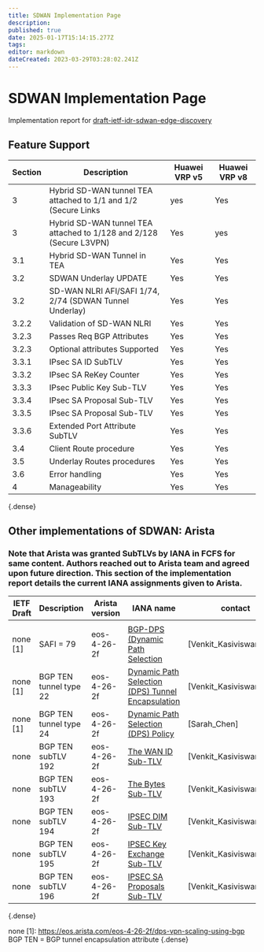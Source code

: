 ```yaml
---
title: SDWAN Implementation Page 
description: 
published: true
date: 2025-01-17T15:14:15.277Z
tags: 
editor: markdown
dateCreated: 2023-03-29T03:28:02.241Z
---
```


# SDWAN Implementation Page 
Implementation report for [draft-ietf-idr-sdwan-edge-discovery](https://datatracker.ietf.org/doc/draft-ietf-idr-sdwan-edge-discovery/)

## Feature Support  

| Section | Description | Huawei VRP v5 | Huawei VRP v8 |  
|---|---|---|---|
|  3  | Hybrid SD-WAN tunnel TEA attached to 1/1 and 1/2 (Secure Links | yes | Yes |
|  3  | Hybrid SD-WAN tunnel TEA attached to 1/128 and 2/128 (Secure L3VPN) | Yes |  yes | 
|  3.1  | Hybrid SD-WAN Tunnel in TEA | Yes | Yes |
|  3.2	| SDWAN Underlay UPDATE	| Yes | Yes |
|  3.2  | SD-WAN NLRI AFI/SAFI 1/74, 2/74  (SDWAN Tunnel Underlay) |  Yes  |  Yes  |
|  3.2.2 | Validation of SD-WAN NLRI | Yes | Yes | 
|  3.2.3 | Passes Req BGP Attributes | Yes | Yes |
|  3.2.3 | Optional attributes Supported | Yes | Yes | 
|  3.3.1  | IPsec SA ID SubTLV	|  Yes	|  Yes  
|  3.3.2  | IPsec SA ReKey Counter | 	Yes | Yes | 
|  3.3.3  | IPsec Public Key Sub-TLV  | 	Yes | Yes | 
|  3.3.4  | IPsec SA Proposal Sub-TLV	|  Yes	| Yes |
|  3.3.5  | IPsec SA Proposal Sub-TLV	|  Yes	| Yes |
|  3.3.6  | Extended Port Attribute SubTLV | Yes | Yes |
|  3.4    | Client Route procedure  | Yes | Yes | 
|  3.5    | Underlay Routes procedures | Yes | Yes | 
|  3.6    | Error handling             | Yes | Yes | 
|  4      | Manageability              | Yes | Yes |      


{.dense}

## Other implementations of SDWAN: Arista
### Note that Arista was granted SubTLVs by IANA in FCFS for same content.  Authors reached out to Arista team and agreed upon future direction. This section of the implementation report details the current IANA assignments given to Arista.   

| IETF Draft | Description | Arista version | IANA name |  contact | 
|---|---|---|---|---|
  | | | 
| none [1] | SAFI = 79  |  eos-4-26-2f | [BGP-DPS (Dynamic Path Selection](https://www.iana.org/assignments/bgp-tunnel-encapsulation/bgp-tunnel-encapsulation.xhtml#tunnel-types) |	 [Venkit_Kasiviswanathan] | 
| none [1]  | BGP TEN tunnel type 22 | eos-4-26-2f | [Dynamic Path Selection (DPS) Tunnel Encapsulation](https://www.iana.org/assignments/bgp-tunnel-encapsulation/bgp-tunnel-encapsulation.xhtml#tunnel-types) | [Venkit_Kasiviswanathan] | 
| none [1] | BGP TEN tunnel type 24 | eos-4-26-2f |  [Dynamic Path Selection (DPS) Policy](https://www.iana.org/assignments/bgp-tunnel-encapsulation/bgp-tunnel-encapsulation.xhtml#tunnel-types) | [Sarah_Chen] | 
| none  | BGP TEN subTLV 192 | eos-4-26-2f |  [The WAN ID Sub-TLV](https://www.iana.org/assignments/bgp-tunnel-encapsulation/bgp-tunnel-encapsulation.xhtml#tunnel-sub-tlvs) | [Venkit_Kasiviswanathan] | 
| none  | BGP TEN subTLV 193 | eos-4-26-2f | [The Bytes  Sub-TLV]( https://www.iana.org/assignments/bgp-tunnel-encapsulation/bgp-tunnel-encapsulation.xhtml#tunnel-sub-tlvs) | [Venkit_Kasiviswanathan] | 
| none  | BGP TEN subTLV 194 | eos-4-26-2f | [IPSEC DIM  Sub-TLV](https://www.iana.org/assignments/bgp-tunnel-encapsulation/bgp-tunnel-encapsulation.xhtml#tunnel-sub-tlvs) | [Venkit_Kasiviswanathan] | 
| none  | BGP TEN subTLV 195 | eos-4-26-2f | [IPSEC Key Exchange  Sub-TLV](https://www.iana.org/assignments/bgp-tunnel-encapsulation/bgp-tunnel-encapsulation.xhtml#tunnel-sub-tlvs) | [Venkit_Kasiviswanathan] | 
| none  | BGP TEN subTLV 196 | eos-4-26-2f | [IPSEC SA Proposals  Sub-TLV](https://www.iana.org/assignments/bgp-tunnel-encapsulation/bgp-tunnel-encapsulation.xhtml#tunnel-sub-tlvs) | [Venkit_Kasiviswanathan] | 
{.dense}

none [1]: https://eos.arista.com/eos-4-26-2f/dps-vpn-scaling-using-bgp
BGP TEN = BGP tunnel encapsulation attribute 
{.dense}

